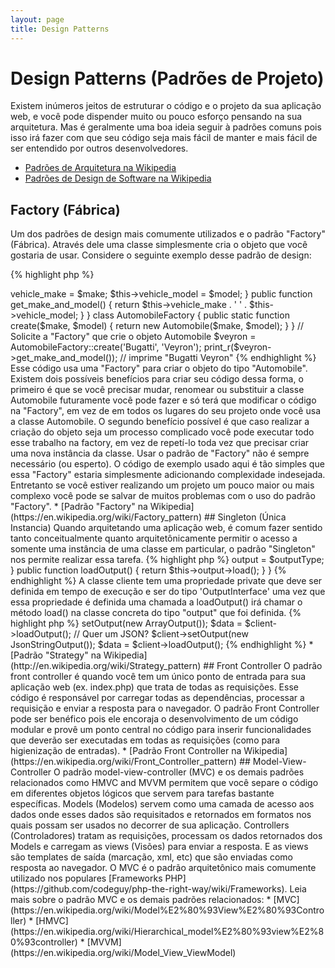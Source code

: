 ```yaml
---
layout: page
title: Design Patterns
---
```


# Design Patterns (Padrões de Projeto)

Existem inúmeros jeitos de estruturar o código e o projeto da sua aplicação web, e você pode dispender muito ou pouco
esforço pensando na sua arquitetura. Mas é geralmente uma boa ideia seguir à padrões comuns pois isso irá fazer com que
 seu código seja mais fácil de manter e mais fácil de ser entendido por outros desenvolvedores.

* [Padrões de Arquitetura na Wikipedia](https://en.wikipedia.org/wiki/Architectural_pattern)
* [Padrões de Design de Software na Wikipedia](https://en.wikipedia.org/wiki/Software_design_pattern)

## Factory (Fábrica)

Um dos padrões de design mais comumente utilizados e o padrão "Factory" (Fábrica). Através dele uma classe simplesmente
cria o objeto que você gostaria de usar. Considere o seguinte exemplo desse padrão de design:

{% highlight php %}
<?php
class Automobile
{
    private $vehicle_make;
    private $vehicle_model;

    public function __construct($make, $model)
    {
        $this->vehicle_make = $make;
        $this->vehicle_model = $model;
    }

    public function get_make_and_model()
    {
        return $this->vehicle_make . ' ' . $this->vehicle_model;
    }
}

class AutomobileFactory
{
    public static function create($make, $model)
    {
        return new Automobile($make, $model);
    }
}

// Solicite a "Factory" que crie o objeto Automobile
$veyron = AutomobileFactory::create('Bugatti', 'Veyron');

print_r($veyron->get_make_and_model()); // imprime "Bugatti Veyron"
{% endhighlight %}

Esse código usa uma "Factory" para criar o objeto do tipo "Automobile". Existem dois possíveis benefícios para criar seu
código dessa forma, o primeiro é que se você precisar mudar, renomear ou substituir a classe Automobile futuramente você
pode fazer e só terá que modificar o código na "Factory", em vez de em todos os lugares do seu projeto onde você usa a
classe Automobile. O segundo benefício possível é que caso realizar a criação do objeto seja um processo complicado você
pode executar todo esse trabalho na factory, em vez de repetí-lo toda vez que precisar criar uma nova instância da classe.

Usar o padrão de "Factory" não é sempre necessário (ou esperto). O código de exemplo usado aqui é tão simples que essa
"Factory" estaria simplesmente adicionando complexidade indesejada. Entretanto se você estiver realizando um projeto um
pouco maior ou mais complexo você pode se salvar de muitos problemas com o uso do padrão "Factory".

* [Padrão "Factory" na Wikipedia](https://en.wikipedia.org/wiki/Factory_pattern)

## Singleton (Única Instancia)

Quando arquitetando uma aplicação web, é comum fazer sentido tanto conceitualmente quanto arquitetônicamente permitir o
acesso a somente uma instância de uma classe em particular, o padrão "Singleton" nos permite realizar essa tarefa.

{% highlight php %}
<?php
class Singleton
{
    /**
     * Retorna uma instância única de uma classe.
     *
     * @staticvar Singleton $instance A instância única dessa classe.
     *
     * @return Singleton A Instância única.
     */
    public static function getInstance()
    {
        static $instance = null;
        if (null === $instance) {
            $instance = new static();
        }

        return $instance;
    }

    /**
     * Construtor do tipo protegido previne que uma nova instância da
     * Classe seja criada através do operador `new` de fora dessa classe.
     */
    protected function __construct()
    {
    }

    /**
     * Método clone do tipo privado previne a clonagem dessa instância
     * da classe
     *
     * @return void
     */
    private function __clone()
    {
    }

    /**
     * Método unserialize do tipo privado para prevenir a desserialização
     * da instância dessa classe.
     *
     * @return void
     */
    private function __wakeup()
    {
    }
}

class SingletonChild extends Singleton
{
}

$obj = Singleton::getInstance();
var_dump($obj === Singleton::getInstance());             // bool(true)

$anotherObj = SingletonChild::getInstance();
var_dump($anotherObj === Singleton::getInstance());      // bool(false)

var_dump($anotherObj === SingletonChild::getInstance()); // bool(true)
{% endhighlight %}

O código acima implementa o padrão "Singleton" usando uma [variável *estática*](http://php.net/language.variables.scope#language.variables.scope.static)
e o método estático de criação `getInstance()`.
Note o seguinte:

* O construtor [`__construct`](http://php.net/language.oop5.decon#object.construct) é declarado como protegido para prevenir que uma nova instância seja criada fora dessa classe pelo operador `new`.
* O método mágico [`__clone`](http://php.net/language.oop5.cloning#object.clone) é declarado como privado para prevenir a clonagem dessa instância da classe pelo operador [`clone`](http://php.net/language.oop5.cloning).
* O método mágico [`__wakeup`](http://php.net/language.oop5.magic#object.wakeup) é declarado como privado para prevenir a desserialização de uma instância dessa classe pela função global [`unserialize()`](http://php.net/function.unserialize).
* Uma nova instância é criada via [late static binding](http://php.net/language.oop5.late-static-bindings) no método de criação `getInstance()` declarado como estático. Isso permite a criação de classes "filhas. da classe Singleton no exemplo

O padrão Singleton é útil quando você precisa garantir que somente uma instância da classe seja criada em todo o ciclo
de vida da requisição em uma aplicação web. Isso tipicamente ocorre quando você tem objetos globais (tais como uma
classe de Configuração) ou um recurso compartilhado (como uma lista de eventos).

Você deve ser cauteloso quando for usar o padrão "Singleton" já que pela sua própria natureza ele introduz um estado
global na sua aplicação reduzindo a possibilidade de realização de testes. Na maioria dos casos Injeção de Dependências
pode (e deve) ser usado no lugar de uma classe do tipo Singleton. Usar Injeção de Dependências significa não introduzir
acoplamento desnecessário no design da sua aplicação, já que o objeto usando o recurso global ou compartilhado não
necessita de conhecimento sobre uma classe concretamente definida.

* [Padrão Singleton na Wikipedia](https://en.wikipedia.org/wiki/Singleton_pattern)

## Strategy (Estratégia)

Com o padrão "Strategy" (Estratégia) voce encapsula famílias específicas de algoritimos permitindo com que a classe
cliente responsável por instanciar esse algoritimo em particular não necessite de conhecimento sobre sua implementação
atual. Existem várias variações do padrão "Strategy" o mais simples deles é apresentado abaixo:

O primeiro bloco de código apresenta uma familia de algorítimos; você pode querer uma array serializado, um JSON ou
talvez somente um array de dados:

{% highlight php %}
<?php

interface OutputInterface
{
    public function load();
}

class SerializedArrayOutput implements OutputInterface
{
    public function load()
    {
        return serialize($arrayOfData);
    }
}

class JsonStringOutput implements OutputInterface
{
    public function load()
    {
        return json_encode($arrayOfData);
    }
}

class ArrayOutput implements OutputInterface
{
    public function load()
    {
        return $arrayOfData;
    }
}
{% endhighlight %}

Através do encapsulamento do algoritimo acima você está fazendo seu código de forma limpa e clara para que outros
desenvolvedores possam facilmente adicionar novos tipos de saída sem que isso afete o código cliente.

Você pode ver como cada classe de saída concreta implementa a OutputInterface - isso serve a dois propósitos,
primeiramente isso prevê um simples contrato que precisa ser obedecido por cada implementação concreta. Segundo, através
da implementação de uma interface comum você verá na próxima seção que você pode utilizar [Indução de Tipo](http://php.net/manual/en/language.oop5.typehinting.php)
para garantir que  o cliente que está utilizando esse comportamento é do tipo correto, nesse caso 'OutputInterface'.

O próximo bloco de código demonstra como uma classe cliente relizando uma chamada deve usar um desses algorítimos e
ainda melhor definir o comportamento necessário em tempo de execução:
{% highlight php %}
<?php

class SomeClient
{
    private $output;

    public function setOutput(OutputInterface $outputType)
    {
        $this->output = $outputType;
    }

    public function loadOutput()
    {
        return $this->output->load();
    }
}
{% endhighlight %}

A classe cliente tem uma propriedade private que deve ser definida em tempo de execução e ser do tipo 'OutputInterface'
uma vez que essa propriedade é definida uma chamada a loadOutput() irá chamar o método load() na classe concreta do tipo
"output" que foi definida.
{% highlight php %}
<?php

$client = new SomeClient();

// Quer um array?
$client->setOutput(new ArrayOutput());
$data = $client->loadOutput();

// Quer um JSON?
$client->setOutput(new JsonStringOutput());
$data = $client->loadOutput();

{% endhighlight %}

* [Padrão "Strategy" na Wikipedia](http://en.wikipedia.org/wiki/Strategy_pattern)

## Front Controller

O padrão front controller é quando você tem um único ponto de entrada para sua aplicação web (ex. index.php) que trata
de todas as requisições. Esse código é responsável por carregar todas as dependências, processar a requisição e enviar
a resposta para o navegador. O padrão Front Controller pode ser benéfico pois ele encoraja o desenvolvimento de um
código modular e provê um ponto central no código para inserir funcionalidades que deverão ser executadas em todas as
requisições (como para higienização de entradas).

* [Padrão Front Controller na Wikipedia](https://en.wikipedia.org/wiki/Front_Controller_pattern)

## Model-View-Controller

O padrão model-view-controller (MVC) e os demais padrões relacionados como HMVC and MVVM permitem que você separe o
código em diferentes objetos lógicos que servem para tarefas bastante específicas. Models (Modelos) servem como uma
camada de acesso aos dados onde esses dados são requisitados e retornados em formatos nos quais possam ser usados
no decorrer de sua aplicação. Controllers (Controladores) tratam as requisições, processam os dados retornados dos
Models e carregam as views (Visões) para enviar a resposta. E as views são templates de saída (marcação, xml, etc) que
são enviadas como resposta ao navegador.

O MVC é o padrão arquitetônico mais comumente utilizado nos populares [Frameworks PHP](https://github.com/codeguy/php-the-right-way/wiki/Frameworks).

Leia mais sobre o padrão MVC e os demais padrões relacionados:

* [MVC](https://en.wikipedia.org/wiki/Model%E2%80%93View%E2%80%93Controller)
* [HMVC](https://en.wikipedia.org/wiki/Hierarchical_model%E2%80%93view%E2%80%93controller)
* [MVVM](https://en.wikipedia.org/wiki/Model_View_ViewModel)
